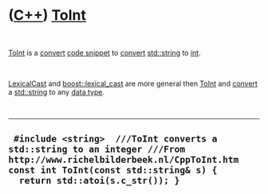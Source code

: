 
 

 

 

 

 

([C++](Cpp.md)) [ToInt](CppToInt.md)
======================================

 

[ToInt](CppToInt.md) is a [convert](CppConvert.md) [code
snippet](CppCodeSnippets.md) to [convert](CppConvert.md)
[std::string](CppString.md) to [int](CppInt.md).

 

[LexicalCast](CppLexicalCast.md) and
[boost::lexical\_cast](CppLexical_cast.md) are more general then
[ToInt](CppToInt.md) and [convert](CppConvert.md) a
[std::string](CppString.md) to any [data type](CppDataType.md).

 

  --------------------------------------------------------------------------------------------------------------------------------------------------------------------------------------------------
  ` #include <string>  ///ToInt converts a std::string to an integer ///From http://www.richelbilderbeek.nl/CppToInt.htm const int ToInt(const std::string& s) {   return std::atoi(s.c_str()); }`
  --------------------------------------------------------------------------------------------------------------------------------------------------------------------------------------------------

 

 

 

 

 

 

